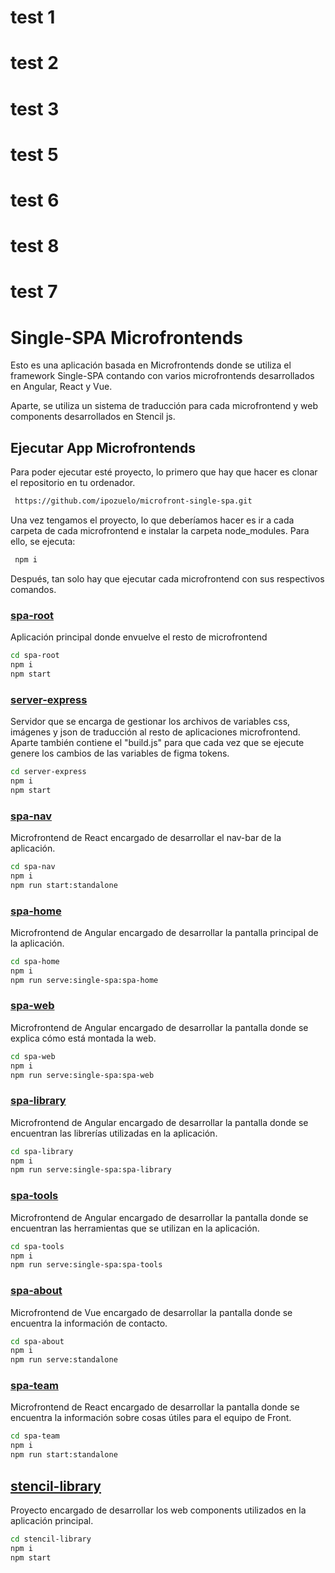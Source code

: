 # test 1
# test 2
# test 3

# test 5
# test 6
# test 8




# test 7



# Single-SPA Microfrontends
Esto es una aplicación basada en Microfrontends donde se utiliza el framework Single-SPA contando con varios microfrontends desarrollados en Angular, React y Vue. 

Aparte, se utiliza un sistema de traducción para cada microfrontend y web components desarrollados en Stencil js.

## Ejecutar App Microfrontends

Para poder ejecutar esté proyecto, lo primero que hay que hacer es clonar el repositorio en tu ordenador.

```bash
 https://github.com/ipozuelo/microfront-single-spa.git
```

Una vez tengamos el proyecto, lo que deberíamos hacer es ir a cada carpeta de cada microfrontend e instalar la carpeta node_modules. Para ello, se ejecuta:

```bash
 npm i
```


Después, tan solo hay que ejecutar cada microfrontend con sus respectivos comandos.

### [spa-root](./spa-root)
Aplicación principal donde envuelve el resto de microfrontend

```bash
cd spa-root
npm i
npm start
```
### [server-express](./server-express)
Servidor que se encarga de gestionar los archivos de variables css, imágenes y json de traducción al resto de aplicaciones microfrontend. Aparte también contiene el "build.js" para que cada vez que se ejecute genere los cambios de las variables de figma tokens.

```bash
cd server-express
npm i
npm start
```
### [spa-nav](./spa-nav)
Microfrontend de React encargado de desarrollar el nav-bar de la aplicación.

```bash
cd spa-nav
npm i
npm run start:standalone
```

### [spa-home](./spa-home)
Microfrontend de Angular encargado de desarrollar la pantalla principal de la aplicación.

```bash
cd spa-home
npm i
npm run serve:single-spa:spa-home
```

### [spa-web](./spa-web)
Microfrontend de Angular encargado de desarrollar la pantalla donde se explica cómo está montada la web.

```bash
cd spa-web
npm i
npm run serve:single-spa:spa-web
```

### [spa-library](./spa-library)
Microfrontend de Angular encargado de desarrollar la pantalla donde se encuentran las librerías utilizadas en la aplicación.

```bash
cd spa-library
npm i
npm run serve:single-spa:spa-library
```


### [spa-tools](./spa-tools)
Microfrontend de Angular encargado de desarrollar la pantalla donde se encuentran las herramientas que se utilizan en la aplicación.

```bash
cd spa-tools
npm i
npm run serve:single-spa:spa-tools
```

### [spa-about](./spa-about)
Microfrontend de Vue encargado de desarrollar la pantalla donde se encuentra la información de contacto.

```bash
cd spa-about
npm i
npm run serve:standalone
```

### [spa-team](./spa-team)
Microfrontend de React encargado de desarrollar la pantalla donde se encuentra la información sobre cosas útiles para el equipo de Front.

```bash
cd spa-team
npm i
npm run start:standalone
```

## [stencil-library](./stencil-library)
Proyecto encargado de desarrollar los web components utilizados en la aplicación principal. 

```bash
cd stencil-library 
npm i 
npm start
```



